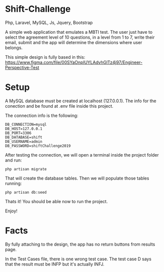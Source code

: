 # Shift-Challenge
Php, Laravel, MySQL, Js, Jquery, Bootstrap

A simple web application that emulates a MBTI test.
The user just have to select the agreement level of 10 questions, in a level from 1 to 7, write their email, submit and the app will determine the dimensions where user belongs.

This simple design is fully based in this: https://www.figma.com/file/00SYaOnpIUYLAdvhGlTz4j97/Engineer-Perspective-Test

# Setup
A MySQL database must be created at localhost (127.0.0.1).
The info for the conection and be found at .env file inside this project.

The connection info is the following: 
```
DB_CONNECTION=mysql
DB_HOST=127.0.0.1
DB_PORT=3306
DB_DATABASE=shift
DB_USERNAME=admin
DB_PASSWORD=shiftChallenge2019
```
After testing the connection, we will open a terminal inside the project folder and run:
```
php artisan migrate
```
That will create the database tables. Then we will populate those tables running:
```
php artisan db:seed
```
Thats it! You should be able now to run the project.

Enjoy!

# Facts
By fully attaching to the design, the app has no return buttons from results page.

In the Test Cases file, there is one wrong test case. The test case D says that the result must be INFP but it's actually INFJ.




